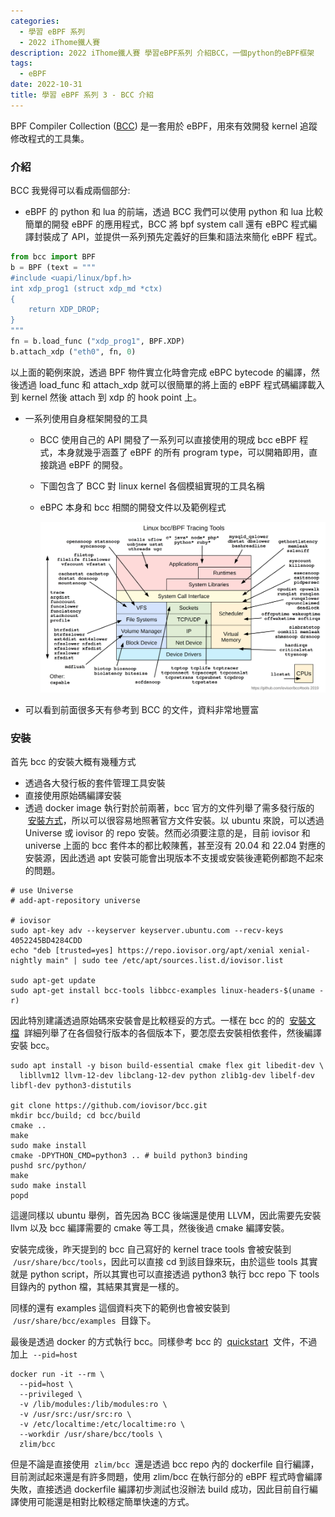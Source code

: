 ```yaml
---
categories:
  - 學習 eBPF 系列
  - 2022 iThome鐵人賽
description: 2022 iThome鐵人賽 學習eBPF系列 介紹BCC，一個python的eBPF框架
tags:
  - eBPF
date: 2022-10-31
title: 學習 eBPF 系列 3 - BCC 介紹
---
```


BPF Compiler Collection ([BCC](https://github.com/iovisor/bcc)) 是一套用於 eBPF，用來有效開發 kernel 追蹤修改程式的工具集。

<!-- more -->

### 介紹

BCC 我覺得可以看成兩個部分:

- eBPF 的 python 和 lua 的前端，透過 BCC 我們可以使用 python 和 lua 比較簡單的開發 eBPF 的應用程式，BCC 將 bpf system call 還有 eBPC 程式編譯封裝成了 API，並提供一系列預先定義好的巨集和語法來簡化 eBPF 程式。

```python
from bcc import BPF
b = BPF (text = """
#include <uapi/linux/bpf.h>
int xdp_prog1 (struct xdp_md *ctx)
{
    return XDP_DROP;
}
"""
fn = b.load_func ("xdp_prog1", BPF.XDP)
b.attach_xdp ("eth0", fn, 0)
```

以上面的範例來說，透過 BPF 物件實立化時會完成 eBPC bytecode 的編譯，然後透過 load_func 和 attach_xdp 就可以很簡單的將上面的 eBPF 程式碼編譯載入到 kernel 然後 attach 到 xdp 的 hook point 上。

- 一系列使用自身框架開發的工具

  - BCC 使用自己的 API 開發了一系列可以直接使用的現成 bcc eBPF 程式，本身就幾乎涵蓋了 eBPF 的所有 program type，可以開箱即用，直接跳過 eBPF 的開發。
  - 下圖包含了 BCC 對 linux kernel 各個模組實現的工具名稱
  - eBPC 本身和 bcc 相關的開發文件以及範例程式

    ![bcc tracing tools](/img/pages/1168a347874aad4495c7db7248cfcb54.png)

- 可以看到前面很多天有參考到 BCC 的文件，資料非常地豐富

### 安裝

首先 bcc 的安裝大概有幾種方式

- 透過各大發行板的套件管理工具安裝
- 直接使用原始碼編譯安裝
- 透過 docker image 執行對於前兩著，bcc 官方的文件列舉了需多發行版的  [安裝方式](https://github.com/iovisor/bcc/blob/master/INSTALL.md)，所以可以很容易地照著官方文件安裝。以 ubuntu 來說，可以透過 Universe 或 iovisor 的 repo 安裝。然而必須要注意的是，目前 iovisor 和 universe 上面的 bcc 套件本的都比較陳舊，甚至沒有 20.04 和 22.04 對應的安裝源，因此透過 apt 安裝可能會出現版本不支援或安裝後連範例都跑不起來的問題。

```shell
# use Universe
# add-apt-repository universe

# iovisor
sudo apt-key adv --keyserver keyserver.ubuntu.com --recv-keys 4052245BD4284CDD
echo "deb [trusted=yes] https://repo.iovisor.org/apt/xenial xenial-nightly main" | sudo tee /etc/apt/sources.list.d/iovisor.list

sudo apt-get update
sudo apt-get install bcc-tools libbcc-examples linux-headers-$(uname -r)
```

因此特別建議透過原始碼來安裝會是比較穩妥的方式。一樣在 bcc 的的  [安裝文檔](https://github.com/iovisor/bcc/blob/master/INSTALL.md)  詳細列舉了在各個發行版本的各個版本下，要怎麼去安裝相依套件，然後編譯安裝 bcc。

```shell
sudo apt install -y bison build-essential cmake flex git libedit-dev \
  libllvm12 llvm-12-dev libclang-12-dev python zlib1g-dev libelf-dev libfl-dev python3-distutils

git clone https://github.com/iovisor/bcc.git
mkdir bcc/build; cd bcc/build
cmake ..
make
sudo make install
cmake -DPYTHON_CMD=python3 .. # build python3 binding
pushd src/python/
make
sudo make install
popd
```

這邊同樣以 ubuntu 舉例，首先因為 BCC 後端還是使用 LLVM，因此需要先安裝 llvm 以及 bcc 編譯需要的 cmake 等工具，然後後過 cmake 編譯安裝。

安裝完成後，昨天提到的 bcc 自己寫好的 kernel trace tools 會被安裝到  `/usr/share/bcc/tools`，因此可以直接 cd 到該目錄來玩，由於這些 tools 其實就是 python script，所以其實也可以直接透過 python3 執行 bcc repo 下 tools 目錄內的 python 檔，其結果其實是一樣的。

同樣的還有 examples 這個資料夾下的範例也會被安裝到  `/usr/share/bcc/examples`  目錄下。

最後是透過 docker 的方式執行 bcc。同樣參考 bcc 的  [quickstart](https://github.com/iovisor/bcc/blob/master/QUICKSTART.md)  文件，不過加上  `--pid=host`

```shell
docker run -it --rm \
  --pid=host \
  --privileged \
  -v /lib/modules:/lib/modules:ro \
  -v /usr/src:/usr/src:ro \
  -v /etc/localtime:/etc/localtime:ro \
  --workdir /usr/share/bcc/tools \
  zlim/bcc
```

但是不論是直接使用  `zlim/bcc`  還是透過 bcc repo 內的 dockerfile 自行編譯，目前測試起來還是有許多問題，使用 zlim/bcc 在執行部分的 eBPF 程式時會編譯失敗，直接透過 dockerfile 編譯初步測試也沒辦法 build 成功，因此目前自行編譯使用可能還是相對比較穩定簡單快速的方式。
